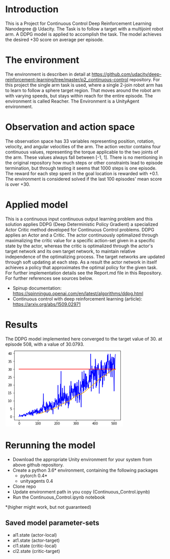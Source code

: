 # Introduction
This is a Project for Continuous Control Deep Reinforcement Learning Nanodegree @ Udacity. The Task is to follow a target with a multijoint robot arm. A DDPG model is applied to accomplish the task. The model achieves the desired +30 score on average per episode.

# The environment
The environment is describen in detail at https://github.com/udacity/deep-reinforcement-learning/tree/master/p2_continuous-control repository. For this project the single arm task is used, where a single 2-join robot arm has to learn to follow a sphere target region. That moves around the robot arm with varying speeds, but stays within reach for the entire episode. The environment is called Reacher. The Environment is a UnityAgent environment. 

# Observation and action space
The observation space has 33 variables representing position, rotation, velocity, and angular velocities of the arm. The action vector contains four continuous values, representing the torque applicable to the two joints of the arm. These values always fall between [-1, 1]. There is no mentioning in the original repository how much steps or other constraints lead to episode termination, but through testing it seems that 1000 steps is one episode. The reward for each step spent in the goal location is rewarded with +0.1. The environment is considered solved if the last 100 episodes' mean score is over +30. 

# Applied model
This is a continuous input continuous output learning problem and this solution applies DDPG (Deep Deterministic Policy Gradient) a specialized Actor Critic method developed for Continuous Control problems. DDPG applies an Actor and a Critic. The actor continuously optimalized through maximalizing the critic value for a specific action-set given in a specific state by the actor, whereas the critic is optimalized through the actor's target network and its own target network, to maintain relative independence of the optimalizing process. The target networks are updated through soft updating at each step. As a result the actor network in itself achieves a policy that approximates the optimal policy for the given task. For further implementation details see the Report.md file in this Repository. For further references see sources below.  

- Spinup documentation: https://spinningup.openai.com/en/latest/algorithms/ddpg.html
- Continuous control with deep reinforcement learning (article): https://arxiv.org/abs/1509.02971

# Results
The DDPG model implemented here converged to the target value of 30. at episode 508, with a value of 30.0793.
![Continuous Control Convergence Graph](https://github.com/petsol/ContinuousControl_UnityAgent_DDPG_Udacity/blob/master/ContinuousControl_convergence.png?raw=true)

# Rerunning the model

- Download the appropriate Unity environment for your system from above github repository.
- Create a python 3.6* environment, containing the following packages 
  - pytorch 0.4*
  - unityagents 0.4
- Clone repo
- Update environment path in you copy (Continuous_Control.ipynb)
- Run the Continuous_Control.ipynb notebook

\*(higher might work, but not guaranteed)

## Saved model parameter-sets
- al1.state (actor-local)
- at1.state (actor-target)
- cl1.state (critic-local)
- cl2.state (critic-target)
